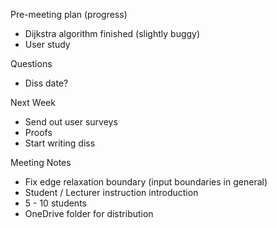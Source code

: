 Pre-meeting plan (progress)
  - Dijkstra algorithm finished (slightly buggy)
  - User study

Questions
  - Diss date?

Next Week
  - Send out user surveys
  - Proofs
  - Start writing diss

Meeting Notes
  - Fix edge relaxation boundary (input boundaries in general)
  - Student  / Lecturer instruction introduction
  - 5 - 10 students
  - OneDrive folder for distribution
